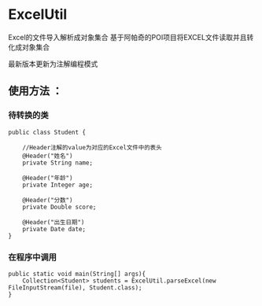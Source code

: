 # ExcelUtil
Excel的文件导入解析成对象集合
基于阿帕奇的POI项目将EXCEL文件读取并且转化成对象集合

最新版本更新为注解编程模式

## 使用方法 ：

### 待转换的类
```
public class Student {

    //Header注解的value为对应的Excel文件中的表头
    @Header("姓名")
    private String name;

    @Header("年龄")
    private Integer age;

    @Header("分数")
    private Double score;

    @Header("出生日期")
    private Date date;
}
```

### 在程序中调用
```
public static void main(String[] args){
    Collection<Student> students = ExcelUtil.parseExcel(new FileInputStream(file), Student.class);
}

